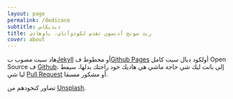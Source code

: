 ```yaml
---
layout: page
permalink: /dedicace
subtitle: ديديكاس
title: ريد سونج أديسون تقدم لكودوأتاي، ياوهادي
cover: about
---
```


هاد سيت مصوب ب[Jekyll](https://jekyllrb.com/) أو محطوط ف[Github Pages](https://pages.github.com/) أولكود ديال سيت كامل Open Source ف [Github](https://github.com/kronik3r/codewatay/tree/gh-pages)، إلى بانت ليك شي حاجة ماشي هي هاديك خود راحتك بدلها، سيفط ليا شي [Pull Request](https://github.com/kronik3r/codewatay/compare/gh-pages?expand=1) أو مشكور مسبقا.

تصاور كنخودهم من [Unsplash](https://unsplash.com/). 